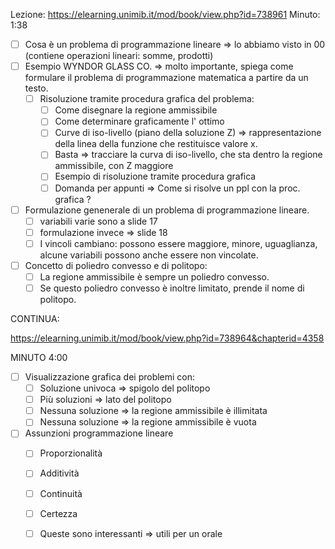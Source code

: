 
Lezione: https://elearning.unimib.it/mod/book/view.php?id=738961
Minuto: 1:38

- [ ] Cosa è un problema di programmazione lineare => lo abbiamo visto in 00 (contiene operazioni lineari: somme, prodotti)
- [ ] Esempio WYNDOR GLASS CO. => molto importante, spiega come formulare il problema di programmazione matematica a partire da un testo.
	- [ ] Risoluzione tramite procedura grafica del problema:
		- [ ] Come disegnare la regione ammissibile
		- [ ] Come determinare graficamente l' ottimo
		- [ ] Curve di iso-livello (piano della soluzione Z) => rappresentazione della linea della funzione che restituisce valore x.
		- [ ] Basta => tracciare la curva di iso-livello, che sta dentro la regione ammissibile, con Z maggiore
		- [ ] Esempio di risoluzione tramite procedura grafica 
		- [ ] Domanda per appunti => Come si risolve un ppl con la proc. grafica ? 
- [ ] Formulazione genenerale di un problema di programmazione lineare.
	- [ ] variabili varie sono a slide 17
	- [ ] formulazione invece => slide 18
	- [ ] I vincoli cambiano: possono essere maggiore, minore, uguaglianza, alcune variabili possono anche essere non vincolate.
- [ ] Concetto di poliedro convesso e di politopo:
	- [ ] La regione ammissibile è sempre un poliedro convesso.
	- [ ] Se questo poliedro convesso è inoltre limitato, prende il nome di politopo.

CONTINUA:

https://elearning.unimib.it/mod/book/view.php?id=738964&chapterid=4358

MINUTO 4:00

- [ ] Visualizzazione grafica dei problemi con:
	- [ ] Soluzione univoca => spigolo del politopo
	- [ ] Più soluzioni => lato del politopo 
	- [ ] Nessuna soluzione => la regione ammissibile è illimitata
	- [ ] Nessuna soluzione => la regione ammissibile è vuota
	      
- [ ] Assunzioni programmazione lineare
	- [ ] Proporzionalità 
	- [ ] Additività
	- [ ] Continuità
	- [ ] Certezza
	- [ ] Queste sono interessanti => utili per un orale 




